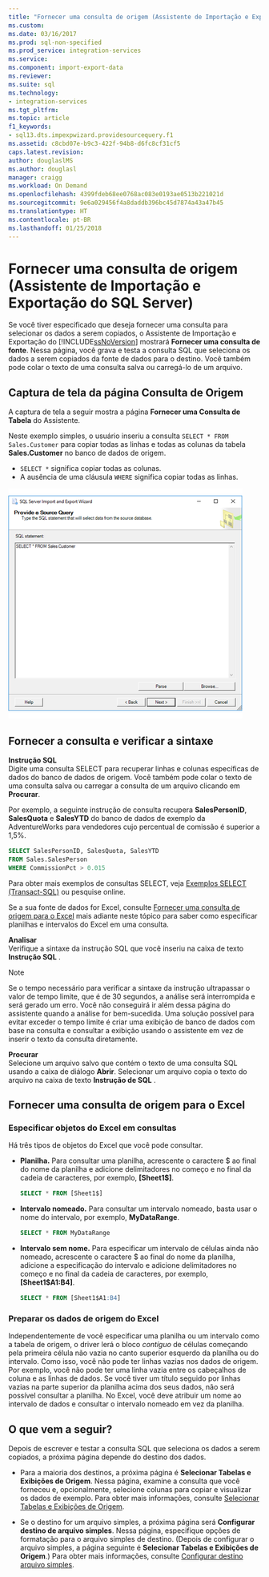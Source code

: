 ```yaml
---
title: "Fornecer uma consulta de origem (Assistente de Importação e Exportação do SQL Server) | Microsoft Docs"
ms.custom: 
ms.date: 03/16/2017
ms.prod: sql-non-specified
ms.prod_service: integration-services
ms.service: 
ms.component: import-export-data
ms.reviewer: 
ms.suite: sql
ms.technology:
- integration-services
ms.tgt_pltfrm: 
ms.topic: article
f1_keywords:
- sql13.dts.impexpwizard.providesourcequery.f1
ms.assetid: c8cbd07e-b9c3-422f-94b8-d6fc8cf31cf5
caps.latest.revision: 
author: douglaslMS
ms.author: douglasl
manager: craigg
ms.workload: On Demand
ms.openlocfilehash: 4399fdeb68ee0768ac083e0193ae0513b221021d
ms.sourcegitcommit: 9e6a029456f4a8daddb396bc45d7874a43a47b45
ms.translationtype: HT
ms.contentlocale: pt-BR
ms.lasthandoff: 01/25/2018
---
```

# <a name="provide-a-source-query-sql-server-import-and-export-wizard"></a>Fornecer uma consulta de origem (Assistente de Importação e Exportação do SQL Server)
Se você tiver especificado que deseja fornecer uma consulta para selecionar os dados a serem copiados, o Assistente de Importação e Exportação do [!INCLUDE[ssNoVersion](../../includes/ssnoversion-md.md)] mostrará **Fornecer uma consulta de fonte**. Nessa página, você grava e testa a consulta SQL que seleciona os dados a serem copiados da fonte de dados para o destino. Você também pode colar o texto de uma consulta salva ou carregá-lo de um arquivo.

## <a name="screen-shot-of-the-source-query-page"></a>Captura de tela da página Consulta de Origem  
A captura de tela a seguir mostra a página **Fornecer uma Consulta de Tabela** do Assistente.
 
Neste exemplo simples, o usuário inseriu a consulta `SELECT * FROM Sales.Customer` para copiar todas as linhas e todas as colunas da tabela **Sales.Customer** no banco de dados de origem.
-   `SELECT *` significa copiar todas as colunas.
-   A ausência de uma cláusula `WHERE` significa copiar todas as linhas.
  
 ![Página Consulta de origem do Assistente de Importação e Exportação](../../integration-services/import-export-data/media/source-query.png "Página Consulta de origem do Assistente de Importação e Exportação")  

## <a name="provide-the-query-and-check-its-syntax"></a>Fornecer a consulta e verificar a sintaxe
**Instrução SQL**  
 Digite uma consulta SELECT para recuperar linhas e colunas específicas de dados do banco de dados de origem. Você também pode colar o texto de uma consulta salva ou carregar a consulta de um arquivo clicando em **Procurar**. 
  
 Por exemplo, a seguinte instrução de consulta recupera **SalesPersonID**, **SalesQuota** e **SalesYTD** do banco de dados de exemplo da AdventureWorks para vendedores cujo percentual de comissão é superior a 1,5%.  
  
```sql
SELECT SalesPersonID, SalesQuota, SalesYTD  
FROM Sales.SalesPerson  
WHERE CommissionPct > 0.015  
```  

Para obter mais exemplos de consultas SELECT, veja [Exemplos SELECT &#40;Transact-SQL&#41;](../../t-sql/queries/select-examples-transact-sql.md) ou pesquise online.  

Se a sua fonte de dados for Excel, consulte [Fornecer uma consulta de origem para o Excel](#excelQueries) mais adiante neste tópico para saber como especificar planilhas e intervalos do Excel em uma consulta.
  
 **Analisar**  
 Verifique a sintaxe da instrução SQL que você inseriu na caixa de texto **Instrução SQL** .  
  
> [!NOTE]
> Se o tempo necessário para verificar a sintaxe da instrução ultrapassar o valor de tempo limite, que é de 30 segundos, a análise será interrompida e será gerado um erro. Você não conseguirá ir além dessa página do assistente quando a análise for bem-sucedida. Uma solução possível para evitar exceder o tempo limite é criar uma exibição de banco de dados com base na consulta e consultar a exibição usando o assistente em vez de inserir o texto da consulta diretamente.  
  
 **Procurar**  
 Selecione um arquivo salvo que contém o texto de uma consulta SQL usando a caixa de diálogo **Abrir**. Selecionar um arquivo copia o texto do arquivo na caixa de texto **Instrução de SQL** .  
 
## <a name="excelQueries"></a> Fornecer uma consulta de origem para o Excel
### <a name="specify-excel-objects-in-queries"></a>Especificar objetos do Excel em consultas
Há três tipos de objetos do Excel que você pode consultar.
-   **Planilha.** Para consultar uma planilha, acrescente o caractere $ ao final do nome da planilha e adicione delimitadores no começo e no final da cadeia de caracteres, por exemplo, **[Sheet1$]**.

    ```sql
    SELECT * FROM [Sheet1$]
    ```

-   **Intervalo nomeado.** Para consultar um intervalo nomeado, basta usar o nome do intervalo, por exemplo, **MyDataRange**.
    
    ```sql
    SELECT * FROM MyDataRange
    ```

-   **Intervalo sem nome.** Para especificar um intervalo de células ainda não nomeado, acrescente o caractere $ ao final do nome da planilha, adicione a especificação do intervalo e adicione delimitadores no começo e no final da cadeia de caracteres, por exemplo, **[Sheet1$A1:B4]**.

    ```sql
    SELECT * FROM [Sheet1$A1:B4]
    ```

### <a name="prepare-the-excel-source-data"></a>Preparar os dados de origem do Excel
Independentemente de você especificar uma planilha ou um intervalo como a tabela de origem, o driver lerá o bloco *contíguo* de células começando pela primeira célula não vazia no canto superior esquerdo da planilha ou do intervalo. Como isso, você não pode ter linhas vazias nos dados de origem. Por exemplo, você não pode ter uma linha vazia entre os cabeçalhos de coluna e as linhas de dados. Se você tiver um título seguido por linhas vazias na parte superior da planilha acima dos seus dados, não será possível consultar a planilha. No Excel, você deve atribuir um nome ao intervalo de dados e consultar o intervalo nomeado em vez da planilha.

## <a name="whats-next"></a>O que vem a seguir?  
 Depois de escrever e testar a consulta SQL que seleciona os dados a serem copiados, a próxima página depende do destino dos dados.  
  
-   Para a maioria dos destinos, a próxima página é **Selecionar Tabelas e Exibições de Origem**. Nessa página, examine a consulta que você forneceu e, opcionalmente, selecione colunas para copiar e visualizar os dados de exemplo. Para obter mais informações, consulte [Selecionar Tabelas e Exibições de Origem](../../integration-services/import-export-data/select-source-tables-and-views-sql-server-import-and-export-wizard.md).  
  
-   Se o destino for um arquivo simples, a próxima página será **Configurar destino de arquivo simples**. Nessa página, especifique opções de formatação para o arquivo simples de destino. (Depois de configurar o arquivo simples, a página seguinte é **Selecionar Tabelas e Exibições de Origem**.) Para obter mais informações, consulte [Configurar destino arquivo simples](../../integration-services/import-export-data/configure-flat-file-destination-sql-server-import-and-export-wizard.md).  


